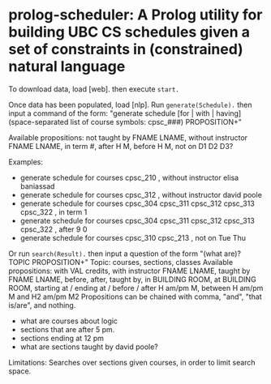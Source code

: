 # prolog-scheduler: A Prolog utility for building UBC CS schedules given a set of constraints in (constrained) natural language

To download data, load \[web\]. then execute `start.`

Once data has been populated, load \[nlp\].
Run `generate(Schedule).` then input a command of the form: "generate schedule \[for | with | having\] (space-separated list of course symbols: cpsc_###) PROPOSITION+"

Available propositions: not taught by FNAME LNAME, without instructor FNAME LNAME, in term #, after H M, before H M, not on D1 D2 D3? 

Examples:
- generate schedule for courses cpsc_210 , without instructor elisa baniassad
- generate schedule for courses cpsc_312 , without instructor david poole
- generate schedule for courses cpsc_304 cpsc_311 cpsc_312 cpsc_313 cpsc_322 , in term 1
- generate schedule for courses cpsc_304 cpsc_311 cpsc_312 cpsc_313 cpsc_322 , after 9 0
- generate schedule for courses cpsc_310 cpsc_213 , not on Tue Thu


Or run `search(Result).` then input a question of the form "(what are)? TOPIC PROPOSITION+"
Topic: courses, sections, classes
Available propositions:  with VAL credits, with instructor FNAME LNAME, taught by FNAME LNAME, before, after, taught by, in BUILDING ROOM, at BUILDING ROOM, starting at / ending at / before / after H am/pm M, between H am/pm M and H2 am/pm M2
Propositions can be chained with comma, "and", "that is/are", and nothing.
- what are courses about logic
- sections that are after 5 pm.
- sections ending at 12 pm
- what are sections taught by david poole?


Limitations: Searches over sections given courses, in order to limit search space.

